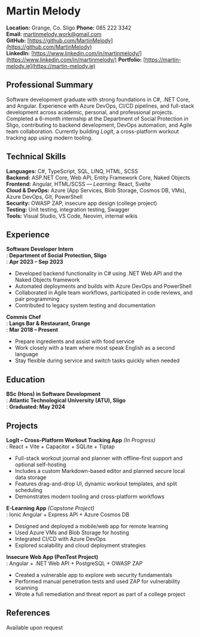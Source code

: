 # Martin Melody

**Location:** Grange, Co. Sligo
**Phone:** 085 222 3342  
**Email:** <martinmelody.work@gmail.com>  
**GitHub:** [https://github.com/MartinMelody](https://github.com/MartinMelody)  
**LinkedIn:** [https://www.linkedin.com/in/martinmelody/](https://www.linkedin.com/in/martinmelody/)
**Portfolio:** [https://martin-melody.ie](https://martin-melody.ie)

## Professional Summary

Software development graduate with strong foundations in C#, .NET Core, and Angular. Experience with Azure DevOps, CI/CD pipelines, and full-stack development across academic, personal, and professional projects. Completed a 6-month internship at the Department of Social Protection in Sligo, contributing to backend development, DevOps automation, and Agile team collaboration. Currently building _LogIt_, a cross-platform workout tracking app using modern tooling.

## Technical Skills

**Languages:** C#, TypeScript, SQL, LINQ, HTML, SCSS  
**Backend:** ASP.NET Core, Web API, Entity Framework Core, Naked Objects  
**Frontend:** Angular, HTML/SCSS — _Learning:_ React, Svelte  
**Cloud & DevOps:** Azure (App Services, Blob Storage, Cosmos DB, VMs), Azure DevOps, Git, PowerShell  
**Security:** OWASP ZAP, insecure app design (college project)  
**Testing:** Unit testing, integration testing, Swagger  
**Tools:** Visual Studio, VS Code, Neovim, internal wikis

## Experience

**Software Developer Intern**  
: **Department of Social Protection, Sligo**  
: **Apr 2023 – Sep 2023**

- Developed backend functionality in C# using .NET Web API and the Naked Objects framework
- Automated deployments and builds with Azure DevOps and PowerShell
- Collaborated in Agile team workflows, participated in code reviews, and pair programming
- Contributed to legacy system testing and documentation

**Commis Chef**  
: **Langs Bar & Restaurant, Grange**  
: **Mar 2018 – Present**

- Prepare ingredients and assist with food service
- Work closely with a team where most speak English as a second language
- Stay flexible during service and switch tasks quickly when needed

## Education

**BSc (Hons) in Software Development**  
: **Atlantic Technological University (ATU), Sligo**  
: **Graduated: May 2024**

## Projects

**LogIt – Cross-Platform Workout Tracking App** _(In Progress)_  
: React + Vite + Capacitor + SQLite + Tiptap

- Full-stack workout journal and planner with offline-first support and optional self-hosting
- Includes a custom Markdown-based editor and planned secure local data storage
- Features drag-and-drop UI, dynamic workout templates, and split scheduling
- Demonstrates modern tooling and cross-platform workflows

**E-Learning App** _(Capstone Project)_  
: Ionic Angular + Express API + Azure Cosmos DB

- Designed and deployed a mobile/web app for remote learning
- Used Azure VMs and Blob Storage for hosting
- Integrated CI/CD with Azure DevOps
- Explored scalability and cloud deployment strategies

**Insecure Web App (PenTest Project)**  
: Angular + .NET Web API + PostgreSQL + OWASP ZAP

- Created a vulnerable app to explore web security fundamentals
- Performed manual penetration tests and used ZAP for vulnerability scanning
- Wrote a full remediation and threat report as part of a college project

## References

Available upon request
